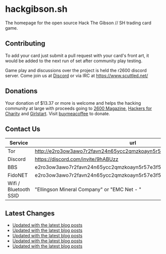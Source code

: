 # hackgibson.sh
The homepage for the open source Hack The Gibson // SH trading card game.


## Contributing

To add your card just submit a pull request with your card's front art, it would be added to the next run of set after community play testing.

Game play and discussions over the project is held the r2600 discord server. Come join us at [Discord](https://discord.com/invite/9hABUzz) or via IRC at https://www.scuttled.net/


## Donations

Your donation of $13.37 or more is welcome and helps the hacking community at large with proceeds going to [2600 Magazine](https://2600.com/), [Hackers for Charity](https://hackersforcharity.org) and [Girlstart](https://girlstart.org).  Visit [buymeacoffee](https://www.buymeacoffee.com/hackgibson.sh) to donate.


## Contact Us

Service | url
-|-
Tor | http://e2ro3ow3awo7r2favn24n65ycc2qmzkoayn5r57e3f56nvjwdcgg32ad.onion
Discord | https://discord.com/invite/9hABUzz
BBS | e2ro3ow3awo7r2favn24n65ycc2qmzkoayn5r57e3f56nvjwdcgg32ad.onion:23
FidoNET | e2ro3ow3awo7r2favn24n65ycc2qmzkoayn5r57e3f56nvjwdcgg32ad.onion:24554
Wifi / Bluetooth SSID | "Ellingson Mineral Company" or "EMC Net - <fidonet address>"

## Latest Changes
<!-- BLOG-POST-LIST:START -->
- [Updated with the latest blog posts](https://github.com/DFW2600/hackgibson.sh/commit/c0d3cd3d13c9e02be48b912c579b42b7d50db46b)
- [Updated with the latest blog posts](https://github.com/DFW2600/hackgibson.sh/commit/1a4a660a3f96c59849f232ecea9904b1a94c8b74)
- [Updated with the latest blog posts](https://github.com/DFW2600/hackgibson.sh/commit/15699a6802feef283fbcf8dd1e7542a18f8bec81)
- [Updated with the latest blog posts](https://github.com/DFW2600/hackgibson.sh/commit/ac663a4b656bf4c6099596fde6dab034314d25cd)
- [Updated with the latest blog posts](https://github.com/DFW2600/hackgibson.sh/commit/7977433cb1a73f58c709ae6ff21ab574fb12b87b)
<!-- BLOG-POST-LIST:END -->
